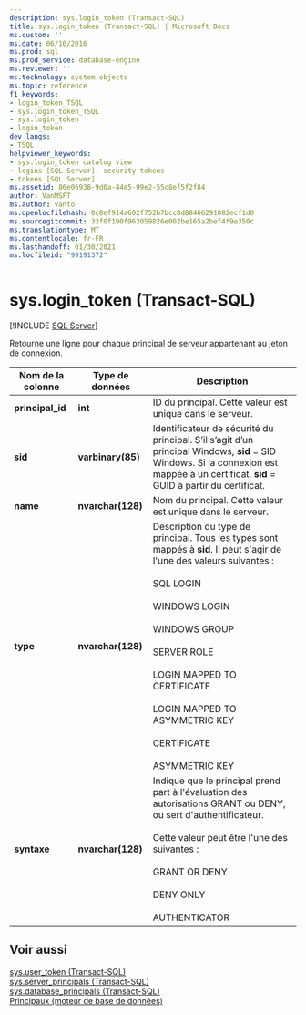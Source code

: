 ```yaml
---
description: sys.login_token (Transact-SQL)
title: sys.login_token (Transact-SQL) | Microsoft Docs
ms.custom: ''
ms.date: 06/10/2016
ms.prod: sql
ms.prod_service: database-engine
ms.reviewer: ''
ms.technology: system-objects
ms.topic: reference
f1_keywords:
- login_token_TSQL
- sys.login_token_TSQL
- sys.login_token
- login_token
dev_langs:
- TSQL
helpviewer_keywords:
- sys.login_token catalog view
- logins [SQL Server], security tokens
- tokens [SQL Server]
ms.assetid: 86e06938-9d0a-44e5-99e2-55c8ef5f2f84
author: VanMSFT
ms.author: vanto
ms.openlocfilehash: 0c8ef914a602f752b7bcc8d88466291082ecf1d0
ms.sourcegitcommit: 33f0f190f962059826e002be165a2bef4f9e350c
ms.translationtype: MT
ms.contentlocale: fr-FR
ms.lasthandoff: 01/30/2021
ms.locfileid: "99191372"
---
```

# <a name="syslogin_token-transact-sql"></a>sys.login_token (Transact-SQL)
[!INCLUDE [SQL Server](../../includes/applies-to-version/sqlserver.md)]

  Retourne une ligne pour chaque principal de serveur appartenant au jeton de connexion.  
  
|Nom de la colonne|Type de données|Description|  
|-----------------|---------------|-----------------|  
|**principal_id**|**int**|ID du principal. Cette valeur est unique dans le serveur.|  
|**sid**|**varbinary(85)**|Identificateur de sécurité du principal. S’il s’agit d’un principal Windows, **sid** = SID Windows. Si la connexion est mappée à un certificat, **sid** = GUID à partir du certificat.|  
|**name**|**nvarchar(128)**|Nom du principal. Cette valeur est unique dans le serveur.|  
|**type**|**nvarchar(128)**|Description du type de principal. Tous les types sont mappés à **sid**. Il peut s'agir de l'une des valeurs suivantes :<br /><br /> SQL LOGIN<br /><br /> WINDOWS LOGIN<br /><br /> WINDOWS GROUP<br /><br /> SERVER ROLE<br /><br /> LOGIN MAPPED TO CERTIFICATE<br /><br /> LOGIN MAPPED TO ASYMMETRIC KEY<br /><br /> CERTIFICATE<br /><br /> ASYMMETRIC KEY|  
|**syntaxe**|**nvarchar(128)**|Indique que le principal prend part à l'évaluation des autorisations GRANT ou DENY, ou sert d'authentificateur.<br /><br /> Cette valeur peut être l'une des suivantes :<br /><br /> GRANT OR DENY<br /><br /> DENY ONLY<br /><br /> AUTHENTICATOR|  
  
## <a name="see-also"></a>Voir aussi  
 [sys.user_token &#40;Transact-SQL&#41;](../../relational-databases/system-catalog-views/sys-user-token-transact-sql.md)   
 [sys.server_principals &#40;Transact-SQL&#41;](../../relational-databases/system-catalog-views/sys-server-principals-transact-sql.md)   
 [sys.database_principals &#40;Transact-SQL&#41;](../../relational-databases/system-catalog-views/sys-database-principals-transact-sql.md)   
 [Principaux &#40;moteur de base de données&#41;](../../relational-databases/security/authentication-access/principals-database-engine.md)  
  
  
